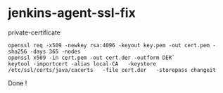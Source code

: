 # jenkins-agent-ssl-fix
private-certificate

```
openssl req -x509 -newkey rsa:4096 -keyout key.pem -out cert.pem -sha256 -days 365 -nodes
openssl x509 -in cert.pem -out cert.der -outform DER`
keytool -importcert -alias local-CA   -keystore /etc/ssl/certs/java/cacerts   -file cert.der   -storepass changeit
```

Done !
